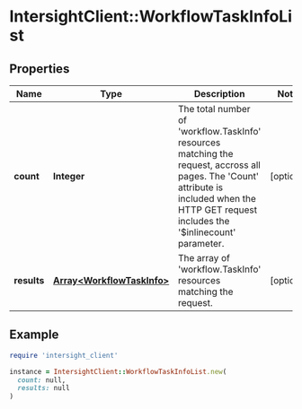# IntersightClient::WorkflowTaskInfoList

## Properties

| Name | Type | Description | Notes |
| ---- | ---- | ----------- | ----- |
| **count** | **Integer** | The total number of &#39;workflow.TaskInfo&#39; resources matching the request, accross all pages. The &#39;Count&#39; attribute is included when the HTTP GET request includes the &#39;$inlinecount&#39; parameter. | [optional] |
| **results** | [**Array&lt;WorkflowTaskInfo&gt;**](WorkflowTaskInfo.md) | The array of &#39;workflow.TaskInfo&#39; resources matching the request. | [optional] |

## Example

```ruby
require 'intersight_client'

instance = IntersightClient::WorkflowTaskInfoList.new(
  count: null,
  results: null
)
```

